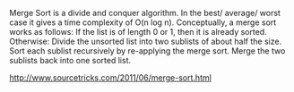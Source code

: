Merge Sort  is a divide and conquer algorithm.
In the best/ average/ worst case it gives a time complexity of O(n log n).
Conceptually, a merge sort works as follows:
If the list is of length 0 or 1, then it is already sorted. Otherwise:
Divide the unsorted list into two sublists of about half the size.
Sort each sublist recursively by re-applying the merge sort.
Merge the two sublists back into one sorted list.


http://www.sourcetricks.com/2011/06/merge-sort.html
